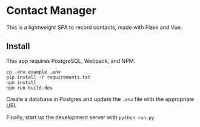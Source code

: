 # Contact Manager

This is a lightweight SPA to record contacts, made with Flask and Vue.

## Install
This app requires PostgreSQL, Webpack, and NPM.

```
cp .env.example .env
pip install -r requirements.txt
npm install
npm run build-dev
```

Create a database in Postgres and update the `.env` file with the appropriate URI.

Finally, start up the development server with `python run.py`.
